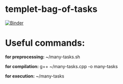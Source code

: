 # templet-bag-of-tasks
[![Binder](https://mybinder.org/badge_logo.svg)](https://mybinder.org/v2/gh/SergeyVostokin/templet-bag-of-tasks/master?urlpath=lab)

# Useful commands:

__for preprocessing:__ ~/many-tasks.sh

__for compilation:__   g++ ~/many-tasks.cpp -o many-tasks

__for execution:__     ~/many-tasks
